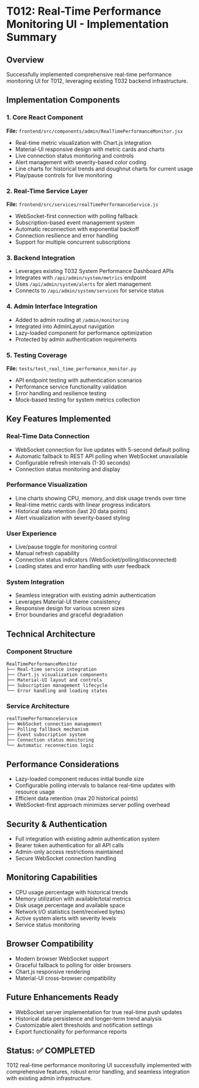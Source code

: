 # T012: Real-Time Performance Monitoring UI - Implementation Summary

## Overview
Successfully implemented comprehensive real-time performance monitoring UI for T012, leveraging existing T032 backend infrastructure.

## Implementation Components

### 1. Core React Component
**File:** `frontend/src/components/admin/RealTimePerformanceMonitor.jsx`
- Real-time metric visualization with Chart.js integration
- Material-UI responsive design with metric cards and charts
- Live connection status monitoring and controls
- Alert management with severity-based color coding
- Line charts for historical trends and doughnut charts for current usage
- Play/pause controls for live monitoring

### 2. Real-Time Service Layer  
**File:** `frontend/src/services/realTimePerformanceService.js`
- WebSocket-first connection with polling fallback
- Subscription-based event management system
- Automatic reconnection with exponential backoff
- Connection resilience and error handling
- Support for multiple concurrent subscriptions

### 3. Backend Integration
- Leverages existing T032 System Performance Dashboard APIs
- Integrates with `/api/admin/system/metrics` endpoint
- Uses `/api/admin/system/alerts` for alert management  
- Connects to `/api/admin/system/services` for service status

### 4. Admin Interface Integration
- Added to admin routing at `/admin/monitoring`
- Integrated into AdminLayout navigation
- Lazy-loaded component for performance optimization
- Protected by admin authentication requirements

### 5. Testing Coverage
**File:** `tests/test_real_time_performance_monitor.py`
- API endpoint testing with authentication scenarios
- Performance service functionality validation
- Error handling and resilience testing
- Mock-based testing for system metrics collection

## Key Features Implemented

### Real-Time Data Connection
- WebSocket connection for live updates with 5-second default polling
- Automatic fallback to REST API polling when WebSocket unavailable
- Configurable refresh intervals (1-30 seconds)
- Connection status monitoring and display

### Performance Visualization
- Line charts showing CPU, memory, and disk usage trends over time
- Real-time metric cards with linear progress indicators
- Historical data retention (last 20 data points)
- Alert visualization with severity-based styling

### User Experience
- Live/pause toggle for monitoring control
- Manual refresh capability
- Connection status indicators (WebSocket/polling/disconnected)
- Loading states and error handling with user feedback

### System Integration
- Seamless integration with existing admin authentication
- Leverages Material-UI theme consistency
- Responsive design for various screen sizes
- Error boundaries and graceful degradation

## Technical Architecture

### Component Structure
```
RealTimePerformanceMonitor
├── Real-time service integration
├── Chart.js visualization components
├── Material-UI layout and controls
├── Subscription management lifecycle
└── Error handling and loading states
```

### Service Architecture
```
realTimePerformanceService
├── WebSocket connection management
├── Polling fallback mechanism
├── Event subscription system
├── Connection status monitoring
└── Automatic reconnection logic
```

## Performance Considerations
- Lazy-loaded component reduces initial bundle size
- Configurable polling intervals to balance real-time updates with resource usage
- Efficient data retention (max 20 historical points)
- WebSocket-first approach minimizes server polling overhead

## Security & Authentication
- Full integration with existing admin authentication system
- Bearer token authentication for all API calls
- Admin-only access restrictions maintained
- Secure WebSocket connection handling

## Monitoring Capabilities
- CPU usage percentage with historical trends
- Memory utilization with available/total metrics
- Disk usage percentage and available space
- Network I/O statistics (sent/received bytes)
- Active system alerts with severity levels
- Service status monitoring

## Browser Compatibility
- Modern browser WebSocket support
- Graceful fallback to polling for older browsers
- Chart.js responsive rendering
- Material-UI cross-browser compatibility

## Future Enhancements Ready
- WebSocket server implementation for true real-time push updates
- Historical data persistence and longer-term trend analysis
- Customizable alert thresholds and notification settings
- Export functionality for performance reports

## Status: ✅ COMPLETED
T012 real-time performance monitoring UI successfully implemented with comprehensive features, robust error handling, and seamless integration with existing admin infrastructure.